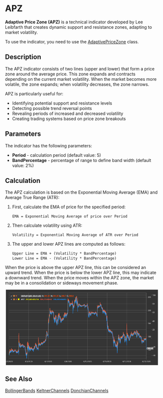# APZ

**Adaptive Price Zone (APZ)** is a technical indicator developed by Lee Leibfarth that creates dynamic support and resistance zones, adapting to market volatility.

To use the indicator, you need to use the [AdaptivePriceZone](xref:StockSharp.Algo.Indicators.AdaptivePriceZone) class.

## Description

The APZ indicator consists of two lines (upper and lower) that form a price zone around the average price. This zone expands and contracts depending on the current market volatility. When the market becomes more volatile, the zone expands; when volatility decreases, the zone narrows.

APZ is particularly useful for:
- Identifying potential support and resistance levels
- Detecting possible trend reversal points
- Revealing periods of increased and decreased volatility
- Creating trading systems based on price zone breakouts

## Parameters

The indicator has the following parameters:
- **Period** - calculation period (default value: 5)
- **BandPercentage** - percentage of range to define band width (default value: 2%)

## Calculation

The APZ calculation is based on the Exponential Moving Average (EMA) and Average True Range (ATR):

1. First, calculate the EMA of price for the specified period:
   ```
   EMA = Exponential Moving Average of price over Period
   ```

2. Then calculate volatility using ATR:
   ```
   Volatility = Exponential Moving Average of ATR over Period
   ```

3. The upper and lower APZ lines are computed as follows:
   ```
   Upper Line = EMA + (Volatility * BandPercentage)
   Lower Line = EMA - (Volatility * BandPercentage)
   ```

When the price is above the upper APZ line, this can be considered an upward trend. When the price is below the lower APZ line, this may indicate a downward trend. When the price moves within the APZ zone, the market may be in a consolidation or sideways movement phase.

![indicator_adaptive_price_zone](../../../../images/indicator_adaptive_price_zone.png)

## See Also

[BollingerBands](bollinger_bands.md)
[KeltnerChannels](keltner_channels.md)
[DonchianChannels](donchian_channels.md)